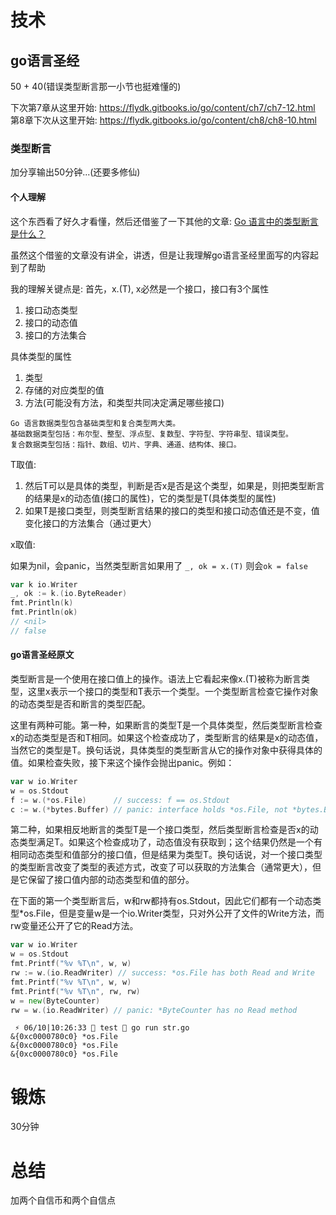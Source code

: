 # 技术
## go语言圣经
50 + 40(错误类型断言那一小节也挺难懂的)

下次第7章从这里开始: https://flydk.gitbooks.io/go/content/ch7/ch7-12.html
第8章下次从这里开始: https://flydk.gitbooks.io/go/content/ch8/ch8-10.html
### 类型断言
加分享输出50分钟...(还要多修仙)
#### 个人理解
这个东西看了好久才看懂，然后还借鉴了一下其他的文章: [Go 语言中的类型断言是什么？](https://juejin.cn/post/6844904153056034823)

虽然这个借鉴的文章没有讲全，讲透，但是让我理解go语言圣经里面写的内容起到了帮助

我的理解关键点是: 
首先，x.(T), x必然是一个接口，接口有3个属性
1. 接口动态类型
2. 接口的动态值
3. 接口的方法集合

具体类型的属性
1. 类型
2. 存储的对应类型的值
3. 方法(可能没有方法，和类型共同决定满足哪些接口)
```
Go 语言数据类型包含基础类型和复合类型两大类。
基础数据类型包括：布尔型、整型、浮点型、复数型、字符型、字符串型、错误类型。
复合数据类型包括：指针、数组、切片、字典、通道、结构体、接口。
```

T取值:

1. 然后T可以是具体的类型，判断是否x是否是这个类型，如果是，则把类型断言的结果是x的动态值(接口的属性)，它的类型是T(具体类型的属性)
2. 如果T是接口类型，则类型断言结果的接口的类型和接口动态值还是不变，值变化接口的方法集合（通过更大）

x取值:

如果为nil，会panic，当然类型断言如果用了 `_, ok = x.(T)` 则会`ok = false`

```go
var k io.Writer
_, ok := k.(io.ByteReader)
fmt.Println(k)
fmt.Println(ok)
// <nil>
// false
```

#### go语言圣经原文
类型断言是一个使用在接口值上的操作。语法上它看起来像x.(T)被称为断言类型，这里x表示一个接口的类型和T表示一个类型。一个类型断言检查它操作对象的动态类型是否和断言的类型匹配。

这里有两种可能。第一种，如果断言的类型T是一个具体类型，然后类型断言检查x的动态类型是否和T相同。如果这个检查成功了，类型断言的结果是x的动态值，当然它的类型是T。换句话说，具体类型的类型断言从它的操作对象中获得具体的值。如果检查失败，接下来这个操作会抛出panic。例如：

```go
var w io.Writer
w = os.Stdout
f := w.(*os.File)      // success: f == os.Stdout
c := w.(*bytes.Buffer) // panic: interface holds *os.File, not *bytes.Buffer
```
第二种，如果相反地断言的类型T是一个接口类型，然后类型断言检查是否x的动态类型满足T。如果这个检查成功了，动态值没有获取到；这个结果仍然是一个有相同动态类型和值部分的接口值，但是结果为类型T。换句话说，对一个接口类型的类型断言改变了类型的表述方式，改变了可以获取的方法集合（通常更大），但是它保留了接口值内部的动态类型和值的部分。

在下面的第一个类型断言后，w和rw都持有os.Stdout，因此它们都有一个动态类型*os.File，但是变量w是一个io.Writer类型，只对外公开了文件的Write方法，而rw变量还公开了它的Read方法。

```go
var w io.Writer
w = os.Stdout
fmt.Printf("%v %T\n", w, w)
rw := w.(io.ReadWriter) // success: *os.File has both Read and Write
fmt.Printf("%v %T\n", w, w)
fmt.Printf("%v %T\n", rw, rw)
w = new(ByteCounter)
rw = w.(io.ReadWriter) // panic: *ByteCounter has no Read method
```

```
 ⚡ 06/10|10:26:33  test  go run str.go
&{0xc0000780c0} *os.File
&{0xc0000780c0} *os.File
&{0xc0000780c0} *os.File
```

# 锻炼
30分钟

# 总结
加两个自信币和两个自信点
